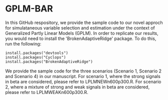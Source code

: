 # GPLM-BAR

In this GitHub respository, we provide the sample code to our novel approch for simulataneous variable selection and estimation under the context of Generalized Partly Linear Models (GPLM). In order to replicate our results, you would need to install the 'BrokenAdaptiveRidge' package. To do this, run the following:

```{R}
install.packages("devtools")
install.packages("Cyclops")
install.packages("BrokenAdaptiveRidge")
```

We provide the sample code for the three scenarios (Scenario 1, Scenario 2 and Scenario 4) in our manuscript. For scenario 1, where the strong signals in beta are considered, please refer to LPLMNEWn600p300.R. For scenario 2, where a mixture of strong and weak signals in beta are considered, please refer to LPLMWEAKn600p300.R.
